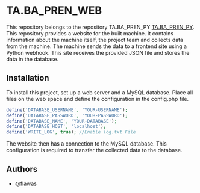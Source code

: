 # TA.BA_PREN_WEB

This repository belongs to the repository TA.BA_PREN_PY [TA.BA_PREN_PY](https://github.com/flawas/TA.BA_PREN_PY). This repository provides a website for the built machine. It contains information about the machine itself, the project team and collects data from the machine. The machine sends the data to a frontend site using a Python webhook. This site receives the provided JSON file and stores the data in the database.
## Installation

To install this project, set up a web server and a MySQL database. Place all files on the web space and define the configuration in the config.php file. 

```php
define('DATABASE_USERNAME', 'YOUR-USERNAME'); 
define('DATABASE_PASSWORD', 'YOUR-PASSWORD');
define('DATABASE_NAME', 'YOUR-DATABASE');
define('DATABASE_HOST', 'localhost');
define('WRITE_LOG', true); //Enable log.txt File
```
The website then has a connection to the MySQL database. This configuration is required to transfer the collected data to the database.
## Authors

- [@flawas](https://www.github.com/flawas)
